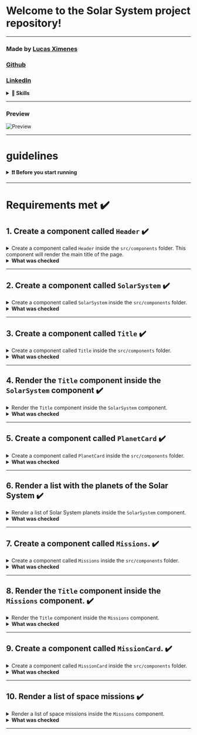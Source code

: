# Welcome to the Solar System project repository!

---

### Made by [Lucas Ximenes](https://www.linkedin.com/in/lucasdximenes/)

### [Github](https://github.com/lucasdximenes)

### [LinkedIn](https://www.linkedin.com/in/lucasdximenes/)

<details>
  <summary><strong>📝 Skills</strong></summary><br />

In this project, I learned to:

- Using JSX in React;

- Correctly use the `render()` method to render your components;

- Use `import` to bring components into different files;

- Create class components in React;

- Create multiple components from an array;

- Make use of `props` correctly;

- Make use of `PropTypes` to validate the `props of a component`.
</details>

---

### Preview

![Preview](https://raw.githubusercontent.com/lucasdximenes/solar-system/master/public/preview_gif.gif)

---

# guidelines

<details>
  <summary><strong>❗️❗️ Before you start running</strong></summary><br />

1. Clone the repository

- Use the command: `git clone git@github.com:lucasdximenes/solar-system-react.git`.
- Enter the repository folder you just cloned:
  - `cd solar-system-react`

2. Install dependencies

- `npm install`.

3. Run the init script

- `npm start`.
</details>

---

# Requirements met ✔️

## 1. Create a component called `Header` ✔️

<details>
  <summary>Create a component called <code>Header</code> inside the <code>src/components</code> folder. This component will render the main title of the page.</summary>

- It must contain a `header` tag and, inside it, an `h1` tag. The text of the `h1` tag should be "Solar System";
- Render the `Header` component inside the main `App` component.

![Screenshot](public/examples/req1.png)

</details>

<details>
  <summary><strong>What was checked</strong></summary><br />

- It was validated if the `<Header />` component is rendered;

- It was validated if the `<Header />` component contains a `header` tag;

- It was validated if the `<Header />` component contains an `h1` tag;

- It was validated that the `<Header />` component correctly renders the text "Solar System";

- It has been validated that the `<Header />` component is being rendered in the main `App` component.
</details>

---

## 2. Create a component called `SolarSystem` ✔️

<details>
  <summary>Create a component called <code>SolarSystem</code> inside the <code>src/components</code> folder.</summary>

- The `SolarSystem` component must have a `div` that encloses all its content and that has the `data-testid="solar-system"` attribute;

- Render the `SolarSystem` component below the `Header`, inside the main `App` component.
</details>

<details>
  <summary><strong>What was checked</strong></summary><br />

- It was validated if the `<SolarSystem />` component is rendered;

- It was validated if there is a `div` that has the `data-testid="solar-system"`;

- It has been validated that the `<SolarSystem />` component is being rendered in the main `App` component.
</details>

---

## 3. Create a component called `Title` ✔️

<details>
  <summary>Create a component called <code>Title</code> inside the <code>src/components</code> folder.</summary>

- The `Title` component must receive a `headline` prop;
- It should contain an `h2` tag, which should render the text received by the `headline` prop.
</details>

<details>
  <summary><strong>What was checked</strong></summary><br />

- It was validated if the `<Title />` component is rendered;

- It was validated if the `<Title />` component contains an `h2` tag;

- It was validated that the `<Title />` component renders the text passed by the `headline` prop inside an `h2` tag.
</details>

---

## 4. Render the `Title` component inside the `SolarSystem` component ✔️

<details>
  <summary>Render the <code>Title</code> component inside the <code>SolarSystem</code> component.</summary>

- The `Title` component must be rendered receiving the `headline` prop with the value "Planets".

![Screenshot](public/examples/req4.png)

</details>

<details>
  <summary><strong>What was checked</strong></summary><br />

- It has been validated that the text "Planets" is rendered using the `Title` component inside the `SolarSystem` component.
</details>

---

## 5. Create a component called `PlanetCard` ✔️

<details>
  <summary>Create a component called <code>PlanetCard</code> inside the <code>src/components</code> folder.</summary>

- The `PlanetCard` component must receive two props: one called `planetName` and another called `planetImage`;
- The `PlanetCard` component must have a `div` that encloses all its content and that has the `data-testid="planet-card"` attribute;
- The `PlanetCard` component should render the text received by the `planetName` prop. We suggest using tags from [Flow Content](https://developer.mozilla.org/pt-BR/docs/Web/Guide/HTML/Content_categories#conte%C3%BAdo_de_fluxo), such as `<p>`, which must contain the `data-testid="planet-name"` attribute;
- The `PlanetCard` component must render an image that has the `src` attribute with the value received by the `planetImage` prop;

- In addition to the `src` attribute, the rendered image must have the `alt` attribute with the text `Planet {planetName}`, where `{planetName}` is the value received by the `planetName` prop.
</details>

<details>
  <summary><strong>What was checked</strong></summary><br />

- It was validated if the `<PlanetCard />` component is rendered;

- It was validated if the `<PlanetCard />` component has a div with the `data-testid="planet-card"` attribute;

- It was validated if the text received by the `planetName` prop is rendered;

- It was validated if an image is rendered with the `src` attribute with the same value received by the `planetImage` prop;

- It was validated if, in addition to the `src` attribute, the rendered image has the `alt` attribute with the text `Planet {planetName}`, where `{planetName}` is the value received by the `planetName` prop.
</details>

---

## 6. Render a list with the planets of the Solar System ✔️

<details>
  <summary>Render a list of Solar System planets inside the <code>SolarSystem</code> component.</summary>

- Use the `PlanetCard` component to render each item in the list of planets;

- You will find the list with the names and images of each planet in the Solar System in the `src/data/planets.js` file;
- You must import the list into the `SolarSystem` component using the code:

```javascript
import planets from "../data/planets";
```

- The list of planets is an _array_ of objects in the following format:

```javascript
{
  name: "Planet name",
  image: "path-to-planet-image"
}
```

- For each planet in the list, you should render a `PlanetCard` component, passing the `name` attribute to the `planetName` prop and the `image` attribute to the `planetImage` prop.

![Screenshot](public/examples/req6.png)

</details>

<details>
  <summary><strong>What was checked</strong></summary><br />

- It will be checked if a `<PlanetCard />` component is rendered for each planet in the planet list;

- It will be checked if all the planets in the Solar System are being listed on the screen.
</details>

---

## 7. Create a component called `Missions`. ✔️

<details>
  <summary>Create a component called <code>Missions</code> inside the <code>src/components</code> folder.</summary>

- This component must have a `div` that encloses all its content and that has the `data-testid="missions"` attribute;

- Render the `Missions` component below the `SolarSystem`, inside the main `App` component.
</details>

<details>
<summary><strong>What was checked</strong></summary><br />

- It was validated if the `<Missions />` component is rendered;

- It was validated if there is a `div` that has the `data-testid="missions"`;

- It has been validated that the `<Missions />` component is being rendered in the main `App` component.
</details>

---

## 8. Render the `Title` component inside the `Missions` component. ✔️

<details>
  <summary>Render the <code>Title</code> component inside the <code>Missions</code> component.</summary>

- The `Title` component must be rendered receiving the `headline` prop with the value "Missions".

![Screenshot](public/examples/req8.png)

</details>
<details>
<summary><strong>What was checked</strong></summary><br />

- It has been validated that the text "Missions" is rendered using the `Title` component inside the `Missions` component.
</details>

---

## 9. Create a component called `MissionCard`. ✔️

<details>
  <summary>Create a component called <code>MissionCard</code> inside the <code>src/components</code> folder.</summary>

- The `MissionCard` component must receive four props:

  - `name`
  - `year`
  - `country`
  - `destination`

- The `MissionCard` component must have a `div` that encloses all its content and that has the `data-testid="mission-card"` attribute;

- The `MissionCard` component should render the text received by the `name` prop. We suggest using [Flow Content](https://developer.mozilla.org/pt-BR/docs/Web/Guide/HTML/Content_categories#conte%C3%BAdo_de_fluxo) tags, such as `<p>`, which must contain the `data-testid="mission-name"` attribute;

- The `MissionCard` component should render the text received by the `year` prop. We suggest using [Flow Content](https://developer.mozilla.org/pt-BR/docs/Web/Guide/HTML/Content_categories#conte%C3%BAdo_de_fluxo) tags, such as `<p>`, which must contain the `data-testid="mission-year"` attribute;

- The `MissionCard` component should render the text received by the `country` prop. We suggest using [Flow Content](https://developer.mozilla.org/pt-BR/docs/Web/Guide/HTML/Content_categories#conte%C3%BAdo_de_fluxo) tags, such as `<p>`, which must contain the `data-testid="mission-country"` attribute;

- The `MissionCard` component should render the text received by the `destination` prop. We suggest using [Flow Content](https://developer.mozilla.org/pt-BR/docs/Web/Guide/HTML/Content_categories#conte%C3%BAdo_de_fluxo) tags, such as `<p>`, that must contain the `data-testid="mission-destination"` attribute.
</details>

<details>
  <summary><strong>What was checked</strong></summary><br />

- It was validated if the `<MissionCard />` component is rendered;

- It was validated if the `<MissionCard />` component has a div with the `data-testid="mission-card"` attribute;

- It was validated if the text received by the `name` prop is rendered;

- It was validated if the text received by the `year` prop is rendered;

- It was validated if the text received by the `country` prop is rendered;

- It was validated whether the text received by the `destination` prop is rendered.
</details>

---

## 10. Render a list of space missions ✔️

<details>
  <summary>Render a list of space missions inside the <code>Missions</code> component.</summary>

- Use the `MissionCard` component to render each item in the mission list;

- You will find the list with the information of each space mission in the file `src/data/missions.js`;

- You must import the list into the `Missions` component using the code:

```javascript
import missions from "../data/missions";
```

- The space missions list is an _array_ of objects in the following format:

```javascript
{
  name: 'Mission name',
  year: 'Mission launch year',
  country: 'Country that launched the mission',
  destination: 'Mission Destination',
}
```

- For each space mission in the list, you must render a `MissionCard` component, passing each attribute to its respective prop.

![Screenshot](public/examples/req10.png)

</details>

<details>
  <summary><strong>What was checked</strong></summary><br />

- It will be checked if a `<MissionCard />` component is rendered for each space mission in the mission list;

- It will be checked if all space missions are being listed on the screen.
</details>

---
